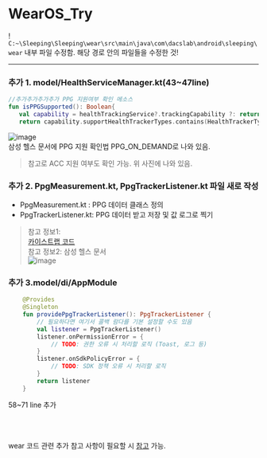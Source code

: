 # WearOS_Try

 ! `C:~\Sleeping\Sleeping\wear\src\main\java\com\dacslab\android\sleeping\wear` 내부 파일 수정함. 해당 경로 안의 파일들을 수정한 것!

---

### 추가 1. model/HealthServiceManager.kt(43~47line)
```kotlin
//추가추가추가추가 PPG 지원여부 확인 메소스
fun isPPGSupported(): Boolean{
   val capability = healthTrackingService?.trackingCapability ?: return false
   return capability.supportHealthTrackerTypes.contains(HealthTrackerType.PPG_ON_DEMAND)
```
![image](https://github.com/user-attachments/assets/b36d7ef0-3ae3-40e3-852d-3ae7cd5fde2f)  
삼성 헬스 문서에 PPG 지원 확인법 PPG_ON_DEMAND로 나와 있음.  
> 참고로 ACC 지원 여부도 확인 가능. 위 사진에 나와 있음.  
  


### 추가 2. PpgMeasurement.kt,  PpgTrackerListener.kt 파일 새로 작성
- PpgMeasurement.kt : PPG 데이터 클래스 정의
- PpgTrackerListener.kt: PPG 데이터 받고 저장 및 값 로그로 찍기
  
> 참고 정보1:  
> [카이스트랩 코드](https://github.com/Kaist-ICLab/android-tracker/blob/085d74019af84b633a111af4b8d6d5bbcaa61c37/tracker-library/src/main/java/kaist/iclab/tracker/sensor/galaxywatch/PPGSensor.kt#L62)  
> 참고 정보2: 삼성 헬스 문서  
> ![image](https://github.com/user-attachments/assets/e33f5197-5d50-4111-8357-65a53c8bf038)

  


### 추가 3.model/di/AppModule
```kotlin
    @Provides
    @Singleton
    fun providePpgTrackerListener(): PpgTrackerListener {
        // 필요하다면 여기서 콜백 람다를 기본 설정할 수도 있음
        val listener = PpgTrackerListener()
        listener.onPermissionError = {
            // TODO: 권한 오류 시 처리할 로직 (Toast, 로그 등)
        }
        listener.onSdkPolicyError = {
            // TODO: SDK 정책 오류 시 처리할 로직
        }
        return listener
    }
```
58~71 line 추가

<br>
<br>


wear 코드 관련 추가 참고 사항이 필요할 시
[참고](https://docs.google.com/document/d/1Pscza2ya4whP6zy3GDtIvgyv-L02UGgF80bUyyWoGGo/edit?usp=sharing) 가능.


